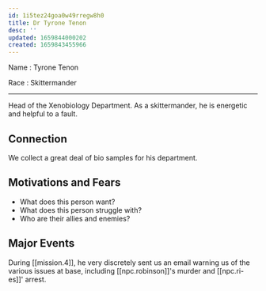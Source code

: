 ```yaml
---
id: 1i5tez24goa0w49rregw8h0
title: Dr Tyrone Tenon
desc: ''
updated: 1659844000202
created: 1659843455966
---
```


Name
: Tyrone Tenon

Race
: Skittermander

---

Head of the Xenobiology Department. As a skittermander, he is energetic and helpful to a fault.

## Connection
We collect a great deal of bio samples for his department.

## Motivations and Fears
* What does this person want?
* What does this person struggle with?
* Who are their allies and enemies?

## Major Events
During [[mission.4]], he very discretely sent us an email warning us of the various issues at base, including [[npc.robinson]]'s murder and [[npc.ri-es]]' arrest.